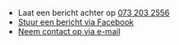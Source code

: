 - <i class="icon ion-ios-call"></i> Laat een bericht achter op [073 203 2556](tel:0732032556)
- <i class="icon ion-ios-text"></i> [Stuur een bericht via Facebook](https://m.me/NogNooitMeegemaakt)
- <i class="icon ion-ios-mail"></i> [Neem contact op via e-mail](#email)
